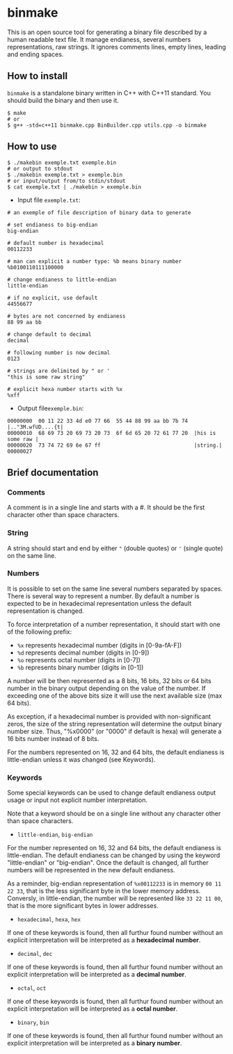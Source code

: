 # binmake

This is an open source tool for generating a binary file described by a human readable text file.
It manage endianess, several numbers representations, raw strings.
It ignores comments lines, empty lines, leading and ending spaces.

## How to install

`binmake` is a standalone binary written in C++ with C++11 standard.
You should build the binary and then use it.

    $ make
    # or
    $ g++ -std=c++11 binmake.cpp BinBuilder.cpp utils.cpp -o binmake

## How to use

    $ ./makebin exemple.txt exemple.bin
    # or output to stdout
    $ ./makebin exemple.txt > exemple.bin
    # or input/output from/to stdin/stdout
    $ cat exemple.txt | ./makebin > exemple.bin

- Input file `exemple.txt`:

```
# an exemple of file description of binary data to generate

# set endianess to big-endian
big-endian

# default number is hexadecimal
00112233

# man can explicit a number type: %b means binary number
%b0100110111100000

# change endianess to little-endian
little-endian

# if no explicit, use default
44556677

# bytes are not concerned by endianess
88 99 aa bb

# change default to decimal
decimal

# following number is now decimal
0123

# strings are delimited by " or '
"this is some raw string"

# explicit hexa number starts with %x
%xff
```

- Output file`exemple.bin`:

```
00000000  00 11 22 33 4d e0 77 66  55 44 88 99 aa bb 7b 74  |.."3M.wfUD....{t|
00000010  68 69 73 20 69 73 20 73  6f 6d 65 20 72 61 77 20  |his is some raw |
00000020  73 74 72 69 6e 67 ff                              |string.|
00000027
```

## Brief documentation

### Comments

A comment is in a single line and starts with a #. It should be the first
character other than space characters.

### String

A string should start and end by either `"` (double quotes) or `'`
(single quote) on the same line.

### Numbers

It is possible to set on the same line several numbers separated by spaces.
There is several way to represent a number. By default a number is expected to
be in hexadecimal representation unless the default representation is changed.

To force interpretation of a number representation, it should start with one of
the following prefix:
- `%x` represents hexadecimal number (digits in [0-9a-fA-F])
- `%d` represents decimal number (digits in [0-9])
- `%o` represents octal number (digits in [0-7])
- `%b` represents binary number (digits in [0-1])

A number will be then represented as a 8 bits, 16 bits, 32 bits or 64 bits
number in the binary output depending on the value of the number. If exceeding
one of the above bits size it will use the next available size (max 64 bits).

As exception, if a hexadecimal number is provided with non-significant zeros,
the size of the string representation will determine the output binary number
size. Thus, "%x0000" (or "0000" if default is hexa) will generate a 16 bits
number instead of 8 bits.

For the numbers represented on 16, 32 and 64 bits, the default endianess is
little-endian unless it was changed (see Keywords).

### Keywords

Some special keywords can be used to change default endianess output usage or
input not explicit number interpretation.

Note that a keyword should be on a single line without any character other than
space characters.

- `little-endian`, `big-endian`

For the number represented on 16, 32 and 64 bits, the default endianess is
little-endian. The default endianess can be changed by using the keyword
"little-endian" or "big-endian".
Once the default is changed, all further numbers will be represented in the
new default endianess.

As a reminder, big-endian representation of `%x00112233` is in
memory `00 11 22 33`, that is the less significant byte in the lower memory
address.
Conversly, in little-endian, the number will be represented like `33 22 11 00`,
that is the more significant bytes in lower addresses.


- `hexadecimal`, `hexa`, `hex`

If one of these keywords is found, then all furthur found number without an
explicit interpretation will be interpreted as a **hexadecimal number**.

- `decimal`, `dec`

If one of these keywords is found, then all furthur found number without an
explicit interpretation will be interpreted as a **decimal number**.

- `octal`, `oct`

If one of these keywords is found, then all furthur found number without an
explicit interpretation will be interpreted as a **octal number**.

- `binary`, `bin`

If one of these keywords is found, then all furthur found number without an
explicit interpretation will be interpreted as a **binary number**.



